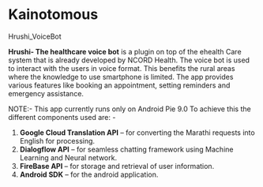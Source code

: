 # Kainotomous

Hrushi_VoiceBot
    
    
**Hrushi- The healthcare voice bot** is a plugin on top of the ehealth Care system that is already developed by NCORD Health. The voice bot is used to interact with the users in voice format. This benefits the rural areas where the knowledge to use smartphone is limited.
The app provides various features like booking an appointment, setting reminders and emergency assistance.

NOTE:- This app currently runs only on Android Pie 9.0
To achieve this the different components used are: -
1.	**Google Cloud Translation API** – for converting the Marathi requests into English for processing.
2.	**Dialogflow API** – for seamless chatting framework using Machine Learning and Neural network.
3.	**FireBase API** – for storage and retrieval of user information.
4.	**Android SDK** – for the android application.
